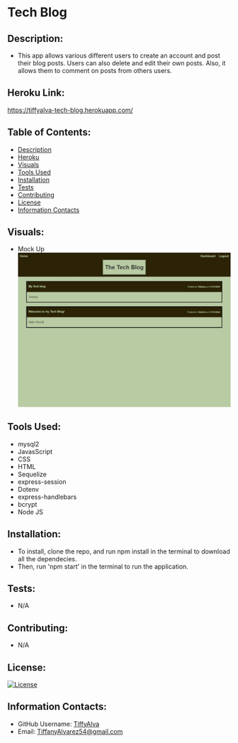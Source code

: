 # Tech Blog

## Description:
- This app allows various different users to create an account and post their blog posts. Users can also  delete and edit their own posts. Also, it allows them to comment on posts from others users.

## Heroku Link:

https://tiffyalva-tech-blog.herokuapp.com/


## Table of Contents:
* [Description](#description)
* [Heroku](#heroku-link)
* [Visuals](#visuals)
* [Tools Used](#tools-used)
* [Installation](#installation)
* [Tests](#tests)
* [Contributing](#contributing)
* [License](#license)
* [Information Contacts](#information-contacts)



## Visuals:

- Mock Up
![](./MockUp.jpg)

## Tools Used: 
- mysql2
- JavasScript
- CSS
- HTML
- Sequelize
- express-session
- Dotenv
- express-handlebars
- bcrypt
- Node JS


## Installation:
- To install, clone the repo, and run npm install in the terminal to download all the dependecies. 
- Then, run 'npm start' in the terminal to run the application.

## Tests:
- N/A

## Contributing:
- N/A


## License:
[![License](https://img.shields.io/badge/License-Apache_2.0-blue.svg)](https://opensource.org/licenses/Apache-2.0) 

## Information Contacts:
* GitHub Username: <a href="https://github.com/TiffyAlva">TiffyAlva</a>
* Email: <a href="malito:TiffanyAlvarez54@gmail.com">TiffanyAlvarez54@gmail.com

